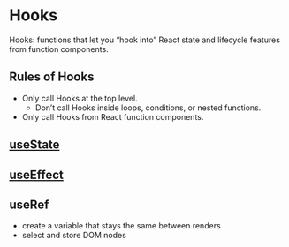 # Hooks

Hooks: functions that let you “hook into” React state and lifecycle features from function components.

## Rules of Hooks

- Only call Hooks at the top level.
  - Don’t call Hooks inside loops, conditions, or nested functions.
- Only call Hooks from React function components.

## [useState](State.md)

## [useEffect](Effects.md)

## useRef

- create a variable that stays the same between renders
- select and store DOM nodes
